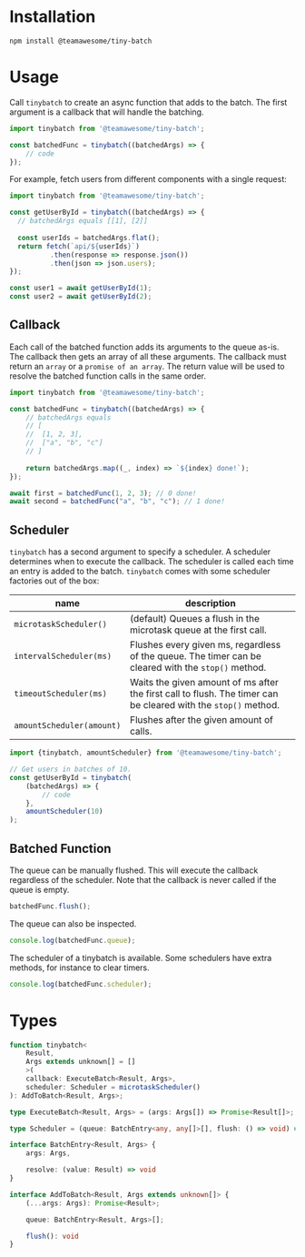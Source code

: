 # Installation
```shell script
npm install @teamawesome/tiny-batch
```
# Usage
Call `tinybatch` to create an async function that adds to the batch. The first argument is a callback that will handle the batching.
```ts
import tinybatch from '@teamawesome/tiny-batch';

const batchedFunc = tinybatch((batchedArgs) => {
    // code
});
```
For example, fetch users from different components with a single request:
```ts
import tinybatch from '@teamawesome/tiny-batch';

const getUserById = tinybatch((batchedArgs) => {
  // batchedArgs equals [[1], [2]]
    
  const userIds = batchedArgs.flat();
  return fetch(`api/${userIds}`)
          .then(response => response.json())
          .then(json => json.users);
});

const user1 = await getUserById(1);
const user2 = await getUserById(2);
```

## Callback
Each call of the batched function adds its arguments to the queue as-is. The callback then gets an array of all these
arguments. The callback must return an `array` or a `promise of an array`. The return value will be used to resolve the
batched function calls in the same order.

```ts
import tinybatch from '@teamawesome/tiny-batch';

const batchedFunc = tinybatch((batchedArgs) => {
    // batchedArgs equals
    // [
    //  [1, 2, 3],
    //  ["a", "b", "c"]
    // ]
    
    return batchedArgs.map((_, index) => `${index} done!`);
});

await first = batchedFunc(1, 2, 3); // 0 done!
await second = batchedFunc("a", "b", "c"); // 1 done!
```

## Scheduler
`tinybatch` has a second argument to specify a scheduler. A scheduler determines when to execute the callback. The
scheduler is called each time an entry is added to the batch. `tinybatch` comes with some scheduler factories out of the box:

|name|description|
|---|---|
|`microtaskScheduler()`|(default) Queues a flush in the microtask queue at the first call.|
|`intervalScheduler(ms)`|Flushes every given ms, regardless of the queue. The timer can be cleared with the `stop()` method.|
|`timeoutScheduler(ms)`|Waits the given amount of ms after the first call to flush. The timer can be cleared with the `stop()` method.|
|`amountScheduler(amount)`|Flushes after the given amount of calls.|

```ts
import {tinybatch, amountScheduler} from '@teamawesome/tiny-batch';

// Get users in batches of 10.
const getUserById = tinybatch(
    (batchedArgs) => {
        // code
    },
    amountScheduler(10)
);
```

## Batched Function
The queue can be manually flushed. This will execute the callback regardless of the scheduler. Note that the callback is
never called if the queue is empty.
```ts
batchedFunc.flush();
```
The queue can also be inspected.
```ts
console.log(batchedFunc.queue);
```
The scheduler of a tinybatch is available. Some schedulers have extra methods, for instance to clear timers.
```ts
console.log(batchedFunc.scheduler);
```

# Types
```ts
function tinybatch<
    Result,
    Args extends unknown[] = []
    >(
    callback: ExecuteBatch<Result, Args>,
    scheduler: Scheduler = microtaskScheduler()
): AddToBatch<Result, Args>;

type ExecuteBatch<Result, Args> = (args: Args[]) => Promise<Result[]>;

type Scheduler = (queue: BatchEntry<any, any[]>[], flush: () => void) => void;

interface BatchEntry<Result, Args> {
    args: Args,

    resolve: (value: Result) => void
}

interface AddToBatch<Result, Args extends unknown[]> {
    (...args: Args): Promise<Result>;

    queue: BatchEntry<Result, Args>[];

    flush(): void
}
```
